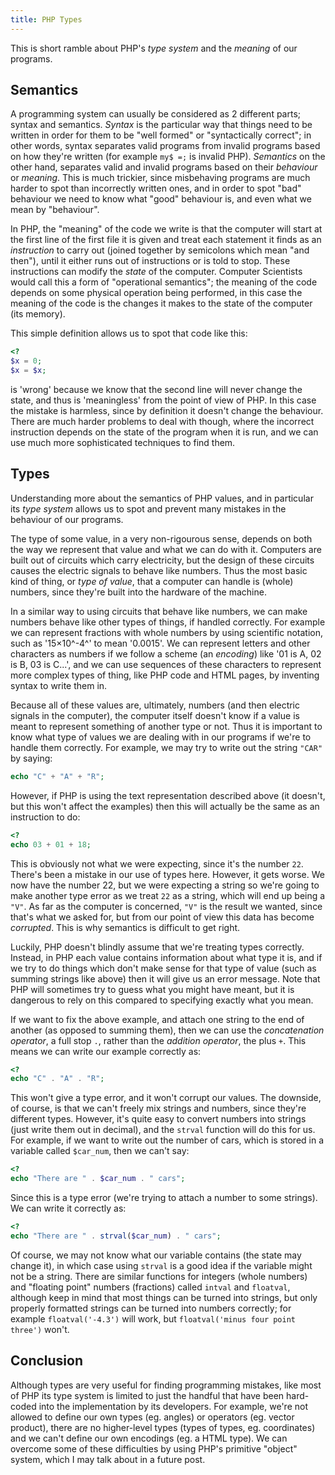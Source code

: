 ```yaml
---
title: PHP Types
---
```


This is short ramble about PHP's *type system* and the
*meaning* of our programs.

## Semantics

A programming system can usually be considered as 2 different parts; syntax and
semantics. *Syntax* is the particular way that things need to be written in
order for them to be "well formed" or "syntactically correct"; in other words,
syntax separates valid programs from invalid programs based on how they're
written (for example `my$ =;` is invalid PHP). *Semantics* on the
other hand, separates valid and invalid programs based on their *behaviour*
or *meaning*. This is much trickier, since misbehaving programs are much
harder to spot than incorrectly written ones, and in order to spot "bad"
behaviour we need to know what "good" behaviour is, and even what we mean by
"behaviour".

In PHP, the "meaning" of the code we write
is that the computer will start at the first line of the first file it is given
and treat each statement it finds as an *instruction* to carry out (joined
together by semicolons which mean "and then"), until it either runs out of
instructions or is told to stop. These instructions can modify
the *state* of the computer. Computer Scientists would call this a form of
"operational semantics"; the meaning of the code depends on some physical
operation being performed, in this case the meaning of the code is the changes
it makes to the state of the computer (its memory).

This simple definition allows us to spot that code like this:

```php
<?
$x = 0;
$x = $x;
```

is 'wrong' because we know that the second line will never change the state, and
thus is 'meaningless' from the point of view of PHP. In this case the mistake is
harmless, since by definition it doesn't change the behaviour. There are much
harder problems to deal with though, where the incorrect instruction depends on
the state of the program when it is run, and we can use much more sophisticated
techniques to find them.

## Types

Understanding more about the semantics of PHP values, and in particular its
*type system* allows us to spot and prevent many mistakes in the behaviour of
our programs.

The type of some value, in a very non-rigourous sense, depends on both the way
we represent that value and what we can do with it. Computers are built out of
circuits which carry electricity, but the design of these circuits causes the
electric signals to behave like numbers. Thus the most basic kind of thing, or
*type of value*, that a computer can handle is (whole) numbers, since
they're built into the hardware of the machine.

In a similar way to using circuits that behave like numbers, we can make numbers
behave like other types of things, if handled correctly. For example we can
represent fractions with whole numbers by using scientific notation, such as
'15×10^-4^' to mean '0.0015'. We can represent letters and other characters as
numbers if we follow a scheme (an *encoding*) like '01 is A, 02 is B, 03 is
C...', and we can use sequences of these characters to represent more complex
types of thing, like PHP code and HTML pages, by inventing syntax to write them
in.

Because all of these values are, ultimately, numbers (and then electric signals
in the computer), the computer itself doesn't know if a value is meant to
represent something of another type or not. Thus it is important to know what
type of values we are dealing with in our programs if we're to handle them
correctly. For example, we may try to write out the string `"CAR"` by saying:

``` php
echo "C" + "A" + "R";
```

However, if PHP is using the text representation described above (it doesn't,
but this won't affect the examples) then this will actually be the same as an
instruction to do:

```php
<?
echo 03 + 01 + 18;
```

This is obviously not what we were expecting, since it's the number
`22`. There's been a mistake in our use of types here. However, it gets
worse. We now have the number 22, but we were expecting a string so we're going
to make another type error as we treat `22` as a string, which will end up being
a `"V"`. As far as the computer is concerned, `"V"` is the result we wanted,
since that's what we asked for, but from our point of view this data has become
*corrupted*. This is why semantics is difficult to get right.

Luckily, PHP doesn't blindly assume that we're treating types
correctly. Instead, in PHP each value contains information about what type it
is, and if we try to do things which don't make sense for that type of value
(such as summing strings like above) then it will give us an error message. Note
that PHP will sometimes try to guess what you might have meant, but it is
dangerous to rely on this compared to specifying exactly what you mean.

If we want to fix the above example, and attach one string to the end of another
(as opposed to summing them), then we can use the *concatenation operator*, a
full stop `.`, rather than the *addition operator*, the plus `+`. This means we
can write our example correctly as:

```php
<?
echo "C" . "A" . "R";
```

This won't give a type error, and it won't corrupt our values. The downside, of
course, is that we can't freely mix strings and numbers, since they're different
types. However, it's quite easy to convert numbers into strings (just write them
out in decimal), and the `strval` function will do this for us. For example, if
we want to write out the number of cars, which is stored in a variable called
`$car_num`, then we can't say:

```php
<?
echo "There are " . $car_num . " cars";
```

Since this is a type error (we're trying to attach a number to some strings). We
can write it correctly as:

```php
<?
echo "There are " . strval($car_num) . " cars";
```

Of course, we may not know what our variable contains (the state may change it),
in which case using `strval` is a good idea if the variable might not be a
string. There are similar functions for integers (whole numbers) and "floating
point" numbers (fractions) called `intval` and `floatval`, although keep in mind
that most things can be turned into strings, but only properly formatted strings
can be turned into numbers correctly; for example `floatval('-4.3')` will work,
but `floatval('minus four point three')` won't.

## Conclusion

Although types are very useful for finding programming mistakes, like most of
PHP its type system is limited to just the handful that have been hard-coded
into the implementation by its developers. For example, we're not allowed to
define our own types (eg. angles) or operators (eg. vector product), there are
no higher-level types (types of types, eg. coordinates) and we can't define our
own encodings (eg. a HTML type). We can overcome some of these difficulties by
using PHP's primitive "object" system, which I may talk about in a future post.
